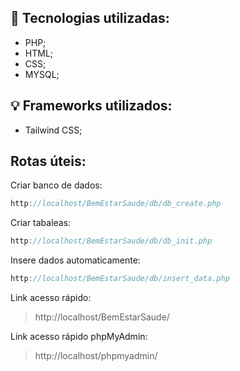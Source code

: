 
## :rocket: Tecnologias utilizadas:
- PHP;
- HTML;
- CSS;
- MYSQL;

## :bulb: Frameworks utilizados:
- Tailwind CSS;

## Rotas úteis:

Criar banco de dados:

~~~javascript
http://localhost/BemEstarSaude/db/db_create.php
~~~

Criar tabaleas:

~~~javascript
http://localhost/BemEstarSaude/db/db_init.php
~~~

Insere dados automaticamente:

~~~javascript
http://localhost/BemEstarSaude/db/insert_data.php
~~~

Link acesso rápido:

> http://localhost/BemEstarSaude/

Link acesso rápido phpMyAdmin:

> http://localhost/phpmyadmin/
